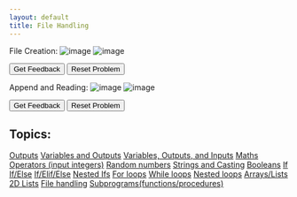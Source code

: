 ```yaml
---
layout: default
title: File Handling 
---
```


File Creation:
![image](https://user-images.githubusercontent.com/68385109/216831267-b599bc7e-14a5-4dd8-93bf-6d4d43105008.png)
![image](https://user-images.githubusercontent.com/68385109/216831340-e0b769dd-b6d2-45cd-b238-edef65c465e1.png)
<div id="0-sortableTrash" class="sortable-code"></div> 
<div id="0-sortable" class="sortable-code"></div> 
<div style="clear:both;"></div> 
<p> 
    <input id="0-feedbackLink" value="Get Feedback" type="button" /> 
    <input id="0-newInstanceLink" value="Reset Problem" type="button" /> 
</p> 
<script type="text/javascript"> 
(function(){
  var initial = "file = open(&#039;newTextFile.txt&#039;,&#039;w&#039;)\n" +
    "file.write(&quot;This is the write command.\n&quot;)\n" +
    "file.write(&quot;It allows us to create and overwrite a particular file.&quot;)\n" +
    "file.close()";
  var parsonsPuzzle = new ParsonsWidget({
    "sortableId": "0-sortable",
    "max_wrong_lines": 10,
    "grader": ParsonsWidget._graders.LineBasedGrader,
    "exec_limit": 2500,
    "can_indent": true,
    "x_indent": 50,
    "lang": "en",
    "show_feedback": true,
    "trashId": "0-sortableTrash"
  });
  parsonsPuzzle.init(initial);
  parsonsPuzzle.shuffleLines();
  $("#0-newInstanceLink").click(function(event){ 
      event.preventDefault(); 
      parsonsPuzzle.shuffleLines(); 
  }); 
  $("#0-feedbackLink").click(function(event){ 
      event.preventDefault(); 
      parsonsPuzzle.getFeedback(); 
  }); 
})(); 
</script>

Append and Reading:
![image](https://user-images.githubusercontent.com/68385109/216831359-834578ab-7336-4f96-a933-568387c2ebd4.png)
![image](https://user-images.githubusercontent.com/68385109/216831445-9fe8a4ae-fc24-4009-a317-7ee7ed8a3ba3.png)

<div id="1-sortableTrash" class="sortable-code"></div> 
<div id="1-sortable" class="sortable-code"></div> 
<div style="clear:both;"></div> 
<p> 
    <input id="1-feedbackLink" value="Get Feedback" type="button" /> 
    <input id="1-newInstanceLink" value="Reset Problem" type="button" /> 
</p> 
<script type="text/javascript"> 
(function(){
  var initial = "# Append to File\n" +
    "file = open(&#039;newTextFile.txt&#039;,&#039;a&#039;)\n" +
    "file.write(&quot;\nThis will be added to the end of the existing file.&quot;)\n" +
    "file.close()\n" +
    "#Read File\n" +
    "file = open(&quot;newTextFile.txt&quot;, &quot;r&quot;)\n" +
    "print (file.read())\n" +
    "file.close()";
  var parsonsPuzzle = new ParsonsWidget({
    "sortableId": "1-sortable",
    "max_wrong_lines": 10,
    "grader": ParsonsWidget._graders.LineBasedGrader,
    "exec_limit": 2500,
    "can_indent": true,
    "x_indent": 50,
    "lang": "en",
    "show_feedback": true,
    "trashId": "1-sortableTrash"
  });
  parsonsPuzzle.init(initial);
  parsonsPuzzle.shuffleLines();
  $("#1-newInstanceLink").click(function(event){ 
      event.preventDefault(); 
      parsonsPuzzle.shuffleLines(); 
  }); 
  $("#1-feedbackLink").click(function(event){ 
      event.preventDefault(); 
      parsonsPuzzle.getFeedback(); 
  }); 
})(); 
</script>
 
## Topics:
[Outputs](./Outputs.html)
[Variables and Outputs](./Variables.html)
[Variables, Outputs, and Inputs](./Inputs.html)
[Maths Operators (input integers)](./Maths.html)
[Random numbers](./Random.html)
[Strings and Casting](./Casting.html)
[Booleans](./Booleans.html)
[If](./If.html)
[If/Else](./Else.html)
[If/Elif/Else](./Elif.html)
[Nested Ifs](./NestedIf.html)
[For loops](./For.html)
[While loops](./While.html)
[Nested loops](./NestedLoops.html)
[Arrays/Lists](./Arrays.html)
[2D Lists](./2D.html)
[File handling](./Files.html)
[Subprograms(functions/procedures)](./Subprograms.html)
